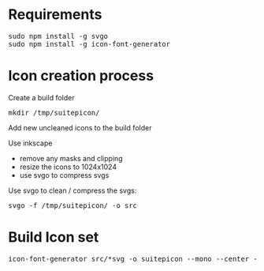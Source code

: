# Requirements
<pre>
sudo npm install -g svgo
sudo npm install -g icon-font-generator
</pre>

# Icon creation process
Create a build folder

<pre>
mkdir /tmp/suitepicon/
</pre>

Add new uncleaned icons to the build folder 

Use inkscape
* remove any masks and clipping
* resize the icons to 1024x1024
* use svgo  to compress svgs

Use svgo to clean / compress the svgs:

<pre>
svgo -f /tmp/suitepicon/ -o src
</pre>

# Build Icon set

<pre>
icon-font-generator src/*svg -o suitepicon --mono --center -p suitepicon --csspath suitepicon/suitepicon-glyphs.scss --name suitepicon 
</pre>
